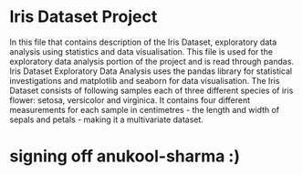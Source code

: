 # Iris Dataset Project
In this file that contains description of the Iris Dataset, exploratory data analysis using statistics and data visualisation.
This file is used for the exploratory data analysis portion of the project and is read through pandas.
Iris Dataset Exploratory Data Analysis uses the pandas library for statistical investigations and matplotlib and seaborn for data visualisation.
The Iris Dataset consists of following samples each of three different species of iris flower: setosa, versicolor and virginica. It contains four different measurements for each sample in centimetres - the length and width of sepals and petals - making it a multivariate dataset.
# signing off anukool-sharma :)
